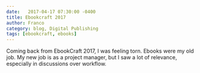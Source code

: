 ```yaml
---
date:   2017-04-17 07:30:00 -0400
title: Ebookcraft 2017
author: Franco
category: blog, Digital Publishing
tags: [ebookcraft, ebooks]
---
```


Coming back from EbookCraft 2017, I was feeling torn. Ebooks were my old job. My new job is as a project manager, but I saw a lot of relevance, especially in discussions over workflow. 